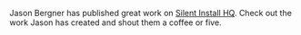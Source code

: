 Jason Bergner has published great work on 
[Silent Install HQ](https://silentinstallhq.com/?s=Cygwin). Check out the 
work Jason has created and shout them a coffee or five.
